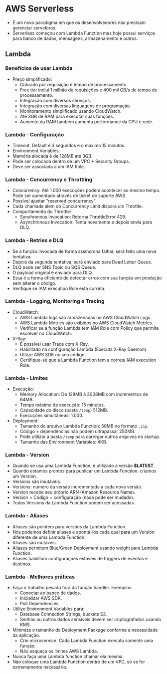 # AWS Serverless

- É um novo paradigma em que os desenvolvedores não precisam gerenciar servidores.
- Serverless começou com Lambda Function mas hoje possui serviços para banco de dados, mensagens, armazenamento e outros.

## Lambda

### Benefícios de usar Lambda

- Preço simplificado:
  - Cobrado por requisição e tempo de processamento.
  - Free tier inclui 1 milhão de requisições e 400 mil GB/s de tempo de processamento.
  - Integração com diversos serviços.
  - Integração com diversas linguagens de programação.
  - Monitoramento simplificado usando CloudWatch.
  - Até 3GB de RAM para executar suas funções.
  - Aumento da RAM também aumenta performance da CPU e rede.

### Lambda - Configuração

- Timeout: Default é 3 segundos e o máximo 15 minutos.
- Environment Variables.
- Memória alocada é de 128MB até 3GB.
- Pode ser colocada dentro de um VPC + Security Groups.
- Deve ser associada a um IAM Role.

### Lambda - Concurrency e Throttling

- Concurrency: Até 1.000 execuções podem acontecer ao mesmo tempo. Pode ser aumentado através de ticket de suporte AWS.
- Possível ajustar "reserved concurrency".
- Cada chamada além do Concurrency Limit dispara um Throttle.
- Comportamento do Throttle:
  - Synchronous Invocation: Retorna ThrottleError 429.
  - Asynchronous Invocation: Tenta novamente e depois envia para DLQ.

### Lambda - Retries e DLQ

- Se a função invocada de forma assíncrona falhar, será feito uma nova tentativa.
- Depois da segunda tentativa, será enviado para Dead Letter Queue.
- DLQ pode ser SNS Topic ou SQS Queue.
- O payload original é enviado para DLQ.
- Essa é a forma eficiente de detectar erros com sua função em produção sem alterar o código.
- Verifique se IAM execution Role está correta.

### Lambda - Logging, Monitoring e Tracing

- CloudWatch:
  - AWS Lambda logs são armazenadas no AWS CloudWatch Logs.
  - AWS Lambda Metrics são exibidos no AWS CloudWatch Metrics.
  - Verificar se a função Lambda tem IAM Role com Policy que permite escrever no CloudWatch.
- X-Ray:
  - É possível usar Trace com X-Ray.
  - Habilitado na configuração Lambda (Executa X-Ray Daemon).
  - Utilize AWS SDK no seu código.
  - Certifique-se que a Lambda Function tem a correta IAM execution Role.

### Lambda - Limites

- Execução:
  - Memory Allocation: De 128MB à 3008MB com incrementos de 64MB.
  - Tempo máximo de execução: 15 minutos.
  - Capacidade do disco (pasta `/temp`) 512MB.
  - Execuções simultâneas: 1.000.
- Deployment:
  - Tamanho do arquivo Lambda Function: 50MB no formato `.zip`.
  - Código + dependências não podem ultrapassar 250MB.
  - Pode utilizar a pasta `/temp` para carregar outros arquivos no startup.
  - Tamanho das Environment Variables: 4KB.

### Lambda - Version

- Quando se usa uma Lambda Function, é utilizado a versão **$LATEST**.
- Quando estamos prontos para publicar um Lambda Function, criamos um Version.
- Versions são imutáveis.
- Versions: número da versão incrementada a cada nova versão.
- Version recebe seu próprio ARN (Amazon Resource Name).
- Version = Código + configuração (nada pode ser mudado).
- Todas Versions da Lambda Function podem ser acessadas.

### Lambda - Aliases

- Aliases são pointers para versões da Lambda Function.
- Nós podemos definir aliases e apontá-los cada qual para um Version diferente de uma Lambda Function.
- Aliases são mutáveis.
- Aliases permitem Blue/Green Deployment usando weight para Lambda Function.
- Aliases habilitam configurações estáveis de triggers de eventos e destinos.

### Lambda - Melhores práticas

- Faça o trabalho pesado fora da função handler. Exemplos:
  - Conectar ao banco de dados.
  - Inicializar AWS SDK.
  - Pull Dependencies.
- Utilize Environment Variables para:
  - Database Connection Strings, buckets S3.
  - Senhas ou outros dados sensíveis devem ser criptografados usando KMS.
- Minimize o tamanho do Deployment Package conforme a necessidade da aplicação.
  - Crie microservice. Cada Lambda Function executa somente uma função.
  - Não esqueça os limites AWS Lambda.
- Nunca faça uma Lambda function chamar ela mesma.
- Não coloque uma Lambda Function dentro de um VPC, só se for extremamente necessário.
